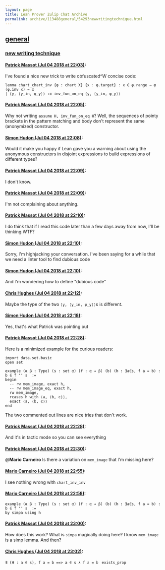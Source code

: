 ```yaml
---
layout: page
title: Lean Prover Zulip Chat Archive 
permalink: archive/113488general/54293newwritingtechnique.html
---
```


## [general](index.html)
### [new writing technique](54293newwritingtechnique.html)

#### [Patrick Massot (Jul 04 2018 at 22:03)](https://leanprover.zulipchat.com/#narrow/stream/113488-general/topic/new%20writing%20technique/near/129102181):
I've found a nice new trick to write obfuscated^W concise code:
```lean
lemma chart_chart_inv {φ : chart X} {x : φ.target} : x ∈ φ.range → φ (φ.inv x) = x
| ⟨y, ⟨y_in, φ_y⟩⟩ := inv_fun_on_eq ⟨y, ⟨y_in, φ_y⟩⟩
```

#### [Patrick Massot (Jul 04 2018 at 22:05)](https://leanprover.zulipchat.com/#narrow/stream/113488-general/topic/new%20writing%20technique/near/129102241):
Why not writing `assume H, inv_fun_on_eq H`? Well, the sequences of pointy brackets in the pattern matching and body don't represent the same (anonymized) constructor.

#### [Simon Hudon (Jul 04 2018 at 22:08)](https://leanprover.zulipchat.com/#narrow/stream/113488-general/topic/new%20writing%20technique/near/129102445):
Would it make you happy if Lean gave you a warning about using the anonymous constructors in disjoint expressions to build expressions of different types?

#### [Patrick Massot (Jul 04 2018 at 22:09)](https://leanprover.zulipchat.com/#narrow/stream/113488-general/topic/new%20writing%20technique/near/129102464):
I don't know.

#### [Patrick Massot (Jul 04 2018 at 22:09)](https://leanprover.zulipchat.com/#narrow/stream/113488-general/topic/new%20writing%20technique/near/129102472):
I'm not complaining about anything.

#### [Patrick Massot (Jul 04 2018 at 22:10)](https://leanprover.zulipchat.com/#narrow/stream/113488-general/topic/new%20writing%20technique/near/129102520):
I do think that if I read this code later than a few days away from now, I'll be thinking WTF?

#### [Simon Hudon (Jul 04 2018 at 22:10)](https://leanprover.zulipchat.com/#narrow/stream/113488-general/topic/new%20writing%20technique/near/129102522):
Sorry, I'm highjacking your conversation. I've been saying for a while that we need a linter tool to find dubious code

#### [Simon Hudon (Jul 04 2018 at 22:10)](https://leanprover.zulipchat.com/#narrow/stream/113488-general/topic/new%20writing%20technique/near/129102528):
And I'm wondering how to define "dubious code"

#### [Chris Hughes (Jul 04 2018 at 22:12)](https://leanprover.zulipchat.com/#narrow/stream/113488-general/topic/new%20writing%20technique/near/129102619):
Maybe the type of the two `⟨y, ⟨y_in, φ_y⟩⟩`s is different.

#### [Simon Hudon (Jul 04 2018 at 22:18)](https://leanprover.zulipchat.com/#narrow/stream/113488-general/topic/new%20writing%20technique/near/129102865):
Yes, that's what Patrick was pointing out

#### [Patrick Massot (Jul 04 2018 at 22:28)](https://leanprover.zulipchat.com/#narrow/stream/113488-general/topic/new%20writing%20technique/near/129103273):
Here is a minimized example for the curious readers:
```lean
import data.set.basic
open set

example (α β : Type) (s : set α) (f : α → β) (b) (h : ∃a∈s, f a = b) : b ∈ f '' s  := 
begin
  -- rw mem_image, exact h,
  -- rw mem_image_eq, exact h,
  rw mem_image,
  rcases h with ⟨a, ⟨b, c⟩⟩,
  exact ⟨a, ⟨b, c⟩⟩
end
```
The two commented out lines are nice tries that don't work.

#### [Patrick Massot (Jul 04 2018 at 22:28)](https://leanprover.zulipchat.com/#narrow/stream/113488-general/topic/new%20writing%20technique/near/129103278):
And it's in tactic mode so you can see everything

#### [Patrick Massot (Jul 04 2018 at 22:30)](https://leanprover.zulipchat.com/#narrow/stream/113488-general/topic/new%20writing%20technique/near/129103357):
@**Mario Carneiro** Is there a variation on `mem_image` that I'm missing here?

#### [Mario Carneiro (Jul 04 2018 at 22:55)](https://leanprover.zulipchat.com/#narrow/stream/113488-general/topic/new%20writing%20technique/near/129104411):
I see nothing wrong with `chart_inv_inv`

#### [Mario Carneiro (Jul 04 2018 at 22:58)](https://leanprover.zulipchat.com/#narrow/stream/113488-general/topic/new%20writing%20technique/near/129104523):
```
example (α β : Type) (s : set α) (f : α → β) (b) (h : ∃a∈s, f a = b) : b ∈ f '' s  :=
by simpa using h
```

#### [Patrick Massot (Jul 04 2018 at 23:00)](https://leanprover.zulipchat.com/#narrow/stream/113488-general/topic/new%20writing%20technique/near/129104604):
How does this work? What is `simpa` magically doing here? I know `mem_image` is a simp lemma. And then?

#### [Chris Hughes (Jul 04 2018 at 23:02)](https://leanprover.zulipchat.com/#narrow/stream/113488-general/topic/new%20writing%20technique/near/129104678):
`∃ (H : a ∈ s), f a = b ==> a ∈ s ∧ f a = b` ` exists_prop`

